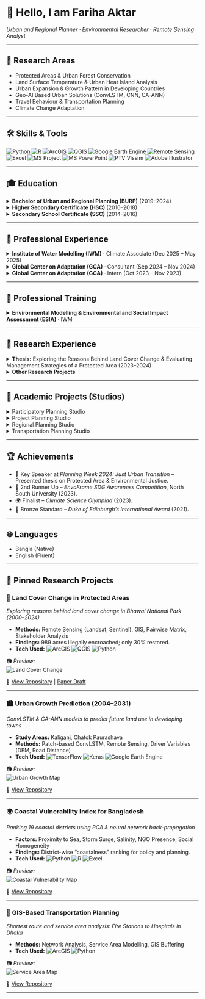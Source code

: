 # 👋 Hello, I am **Fariha Aktar**  
*Urban and Regional Planner · Environmental Researcher · Remote Sensing Analyst*  

---

## 🔬 Research Areas  
- Protected Areas & Urban Forest Conservation  
- Land Surface Temperature & Urban Heat Island Analysis  
- Urban Expansion & Growth Pattern in Developing Countries  
- Geo-AI Based Urban Solutions (ConvLSTM, CNN, CA-ANN)
- Travel Behaviour & Transportation Planning 
- Climate Change Adaptation

---

## 🛠️ Skills & Tools  

![Python](https://img.shields.io/badge/Python-3776AB?style=for-the-badge&logo=python&logoColor=white) 
![R](https://img.shields.io/badge/R-276DC3?style=for-the-badge&logo=r&logoColor=white) 
![ArcGIS](https://img.shields.io/badge/ArcGIS-1E4D2B?style=for-the-badge&logo=esri&logoColor=white) 
![QGIS](https://img.shields.io/badge/QGIS-3C9D46?style=for-the-badge&logo=qgis&logoColor=white) 
![Google Earth Engine](https://img.shields.io/badge/Google%20Earth%20Engine-4285F4?style=for-the-badge&logo=googleearth&logoColor=white) 
![Remote Sensing](https://img.shields.io/badge/Remote%20Sensing-006699?style=for-the-badge&logo=databricks&logoColor=white) 
![Excel](https://img.shields.io/badge/Excel-217346?style=for-the-badge&logo=microsoftexcel&logoColor=white) 
![MS Project](https://img.shields.io/badge/MS%20Project-217346?style=for-the-badge&logo=microsoft&logoColor=white) 
![MS PowerPoint](https://img.shields.io/badge/MS%20PowerPoint-B7472A?style=for-the-badge&logo=microsoftpowerpoint&logoColor=white) 
![PTV Vissim](https://img.shields.io/badge/PTV%20Vissim-CC0000?style=for-the-badge&logo=ptvgroup&logoColor=white) 
![Adobe Illustrator](https://img.shields.io/badge/Adobe%20Illustrator-FF9A00?style=for-the-badge&logo=adobeillustrator&logoColor=white) 

---

## 🎓 Education  
<details>  
<summary><b>Bachelor of Urban and Regional Planning (BURP)</b> (2019–2024)</summary>  
Bangladesh University of Engineering & Technology (BUET), Dhaka-1000, Bangladesh  
**CGPA:** 3.64/4.00  
</details>  

<details>  
<summary><b>Higher Secondary Certificate (HSC)</b> (2016–2018)</summary>  
Viqarunnisa Noon School and College, Dhaka  
**GPA:** 5.00/5.00  
</details>  

<details>  
<summary><b>Secondary School Certificate (SSC)</b> (2014–2016)</summary>  
Viqarunnisa Noon School and College, Dhaka  
**GPA:** 5.00/5.00  
</details>  

---

## 💼 Professional Experience  
<details>  
<summary><b>Institute of Water Modelling (IWM)</b> · Climate Associate (Dec 2025 – May 2025)</summary>  

- Prepared the **First Country Consultation Workshop Report** for the Global Shield In-Country Process in Bangladesh.  
- Facilitated and organized several national-level workshops, including:  
  - Training Workshop on Global Climate Finance Architectures (Jan 2025)  
  - Workshop on International Climate Finance Landscape (Apr 2025)  
  - Capacity Building Workshop on Access to GCF for SMEs in Bangladesh (May 2025)  
  - Capacity Building Training on Financial Analysis & Investment Instruments for Climate Finance (Ongoing 2025)  
- Drafted concept notes, official documentation, and reports for high-level events.  
- Developed briefing notes for **Coalition of Finance Ministers for Climate Action (CFMCA)** & **CVF-V20** events.  
- Conducted research on **carbon markets, NDCs, and global climate finance frameworks**.  

**Achievement:** 🏆 2nd position in *Capacity Building Workshop with Government Officials on Strengthening Access to the GCF for SMEs* (May 2025). *(Certificate image to be added)*  
</details>  

<details>  
<summary><b>Global Center on Adaptation (GCA)</b> · Consultant (Sep 2024 – Nov 2024)</summary>  
- Managed program schedules, logistics, and event coordination.  
- Engaged stakeholders from public & private sectors for climate change adaptation solutions.  
- Assisted in **training sessions**, participant communication, and evaluation reporting.  
</details>  

<details>  
<summary><b>Global Center on Adaptation (GCA)</b> · Intern (Oct 2023 – Nov 2023)</summary>  
- Conducted research on climate change impacts on marginalized communities in Bangladesh.  
- Investigated the role of **local governments** in climate adaptation.  
- Assisted in organizing the *Training Program on Climate Change Adaptation Finance Phase 01*.  
</details>  

---

## 🏅 Professional Training  
<details>  
<summary><b>Environmental Modelling & Environmental and Social Impact Assessment (ESIA)</b> · IWM</summary>  

**Key Modules:**  
- ESIA & Project Cycle | Policy & Legal Framework | Baseline Assessment  
- Public Consultation & Stakeholder Engagement  
- Environmental & Social Risk Assessment  
- Mitigation Measures & EMP/EMoP Development  
- ESIA Reporting & Environmental Clearance Process  

*(Certificate image to be added)*  
</details>  

---

## 📑 Research Experience  
<details>  
<summary><b>Thesis:</b> Exploring the Reasons Behind Land Cover Change & Evaluating Management Strategies of a Protected Area (2023–2024)</summary>  

**Objectives:**  
1. Investigate drivers of land cover change in Bhawal National Park.  
2. Evaluate the effectiveness of current management strategies.  

**Methodology:**  
- Data collection (satellite imagery + field survey).  
- GIS & statistical analysis. *(2 methodology images to be added)*  

**Results (Images to be inserted):**  
1. Social & Resource Map of Study Area  
2. Temporal Land Cover Change (2000–2020)  
3. Pairwise Matrix of Drivers  
4. Encroachment Analysis (989.36 acres illegally occupied, only 30% restored)  
5. Stakeholder Mapping & Effectiveness Assessment (only 30.13% effective)  

**Findings:**  
- Forestlands are increasingly encroached by industries & settlements.  
- Institutional capacity is weak; eviction cases largely ineffective.  
- Local communities excluded from decision-making.  
- Current management system is **ineffective for long-term conservation**.  
</details>  

<details>  
<summary><b>Other Research Projects</b></summary>  
- Growth Pattern of Kaliganj & Chatok Paurashava (2000–2020)  
- Informal Market Study: Stakeholders & Management Challenges  
- Farming vs Non-Farming Communities’ Livelihood Perceptions  
- GIS-based Network Analysis for Fire Station to Hospital Service Areas (Dhaka)  
- Climate-Resilient Landscape Plan for Jamuna River Basin  
</details>  

---

## 📘 Academic Projects (Studios)  
<details>  
<summary>Participatory Planning Studio</summary>  
*(Details & images to be inserted)*  
</details>  

<details>  
<summary>Project Planning Studio</summary>  
*(Details & images to be inserted)*  
</details>  

<details>  
<summary>Regional Planning Studio</summary>  
*(Details & images to be inserted)*  
</details>  

<details>  
<summary>Transportation Planning Studio</summary>  
*(Details & images to be inserted)*  
</details>  

---

## 🏆 Achievements  
- 🎤 Key Speaker at *Planning Week 2024: Just Urban Transition* – Presented thesis on Protected Area & Environmental Justice.  
- 🥈 2nd Runner Up – *EnvoFrame SDG Awareness Competition*, North South University (2023).  
- 🌍 Finalist – *Climate Science Olympiad* (2023).  
- 🏅 Bronze Standard – *Duke of Edinburgh’s International Award* (2021).  

---

## 🌐 Languages  
- Bangla (Native)  
- English (Fluent)  

---

## 📌 Pinned Research Projects  

### 🌳 **Land Cover Change in Protected Areas**  
*Exploring reasons behind land cover change in Bhawal National Park (2000–2024)*  
- **Methods:** Remote Sensing (Landsat, Sentinel), GIS, Pairwise Matrix, Stakeholder Analysis  
- **Findings:** 989 acres illegally encroached; only 30% restored.  
- **Tech Used:** ![ArcGIS](https://img.shields.io/badge/ArcGIS-1E4D2B?style=flat&logo=esri&logoColor=white) ![QGIS](https://img.shields.io/badge/QGIS-3C9D46?style=flat&logo=qgis&logoColor=white) ![Python](https://img.shields.io/badge/Python-3776AB?style=flat&logo=python&logoColor=white)  

📷 *Preview:*  
![Land Cover Change](your_image_link_here)  

🔗 [View Repository](#) | [Paper Draft](#)  

---

### 🏙 **Urban Growth Prediction (2004–2031)**  
*ConvLSTM & CA-ANN models to predict future land use in developing towns*  
- **Study Areas:** Kaliganj, Chatok Paurashava  
- **Methods:** Patch-based ConvLSTM, Remote Sensing, Driver Variables (DEM, Road Distance)  
- **Tech Used:** ![TensorFlow](https://img.shields.io/badge/TensorFlow-FF6F00?style=flat&logo=tensorflow&logoColor=white) ![Keras](https://img.shields.io/badge/Keras-D00000?style=flat&logo=keras&logoColor=white) ![Google Earth Engine](https://img.shields.io/badge/Google%20Earth%20Engine-4285F4?style=flat&logo=googleearth&logoColor=white)  

📷 *Preview:*  
![Urban Growth Map](your_image_link_here)  

🔗 [View Repository](#)  

---

### 🌍 **Coastal Vulnerability Index for Bangladesh**  
*Ranking 19 coastal districts using PCA & neural network back-propagation*  
- **Factors:** Proximity to Sea, Storm Surge, Salinity, NGO Presence, Social Homogeneity  
- **Findings:** District-wise “coastalness” ranking for policy and planning.  
- **Tech Used:** ![Python](https://img.shields.io/badge/Python-3776AB?style=flat&logo=python&logoColor=white) ![R](https://img.shields.io/badge/R-276DC3?style=flat&logo=r&logoColor=white) ![Excel](https://img.shields.io/badge/Excel-217346?style=flat&logo=microsoftexcel&logoColor=white)  

📷 *Preview:*  
![Coastal Vulnerability Map](your_image_link_here)  

🔗 [View Repository](#)  

---

### 🚦 **GIS-Based Transportation Planning**  
*Shortest route and service area analysis: Fire Stations to Hospitals in Dhaka*  
- **Methods:** Network Analysis, Service Area Modelling, GIS Buffering  
- **Tech Used:** ![ArcGIS](https://img.shields.io/badge/ArcGIS-1E4D2B?style=flat&logo=esri&logoColor=white) ![Python](https://img.shields.io/badge/Python-3776AB?style=flat&logo=python&logoColor=white)  

📷 *Preview:*  
![Service Area Map](your_image_link_here)  

🔗 [View Repository](#)  

---
